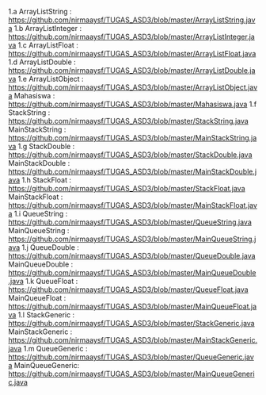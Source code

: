 1.a ArrayListString : https://github.com/nirmaaysf/TUGAS_ASD3/blob/master/ArrayListString.java
1.b ArrayListInteger : https://github.com/nirmaaysf/TUGAS_ASD3/blob/master/ArrayListInteger.java
1.c ArrayListFloat : https://github.com/nirmaaysf/TUGAS_ASD3/blob/master/ArrayListFloat.java
1.d ArrayListDouble : https://github.com/nirmaaysf/TUGAS_ASD3/blob/master/ArrayListDouble.java
1.e ArrayListObject : https://github.com/nirmaaysf/TUGAS_ASD3/blob/master/ArrayListObject.java
Mahasiswa : https://github.com/nirmaaysf/TUGAS_ASD3/blob/master/Mahasiswa.java
1.f StackString : https://github.com/nirmaaysf/TUGAS_ASD3/blob/master/StackString.java
MainStackString : https://github.com/nirmaaysf/TUGAS_ASD3/blob/master/MainStackString.java
1.g StackDouble : https://github.com/nirmaaysf/TUGAS_ASD3/blob/master/StackDouble.java
MainStackDouble : https://github.com/nirmaaysf/TUGAS_ASD3/blob/master/MainStackDouble.java
1.h StackFloat : https://github.com/nirmaaysf/TUGAS_ASD3/blob/master/StackFloat.java
MainStackFloat : https://github.com/nirmaaysf/TUGAS_ASD3/blob/master/MainStackFloat.java
1.i QueueString : https://github.com/nirmaaysf/TUGAS_ASD3/blob/master/QueueString.java
MainQueueString : https://github.com/nirmaaysf/TUGAS_ASD3/blob/master/MainQueueString.java
1.j QueueDouble : https://github.com/nirmaaysf/TUGAS_ASD3/blob/master/QueueDouble.java
MainQueueDouble : https://github.com/nirmaaysf/TUGAS_ASD3/blob/master/MainQueueDouble.java
1.k QueueFloat : https://github.com/nirmaaysf/TUGAS_ASD3/blob/master/QueueFloat.java
MainQueueFloat : https://github.com/nirmaaysf/TUGAS_ASD3/blob/master/MainQueueFloat.java
1.l StackGeneric : https://github.com/nirmaaysf/TUGAS_ASD3/blob/master/StackGeneric.java
MainStackGeneric : https://github.com/nirmaaysf/TUGAS_ASD3/blob/master/MainStackGeneric.java
1.m QueueGeneric : https://github.com/nirmaaysf/TUGAS_ASD3/blob/master/QueueGeneric.java
MainQueueGeneric: https://github.com/nirmaaysf/TUGAS_ASD3/blob/master/MainQueueGeneric.java

